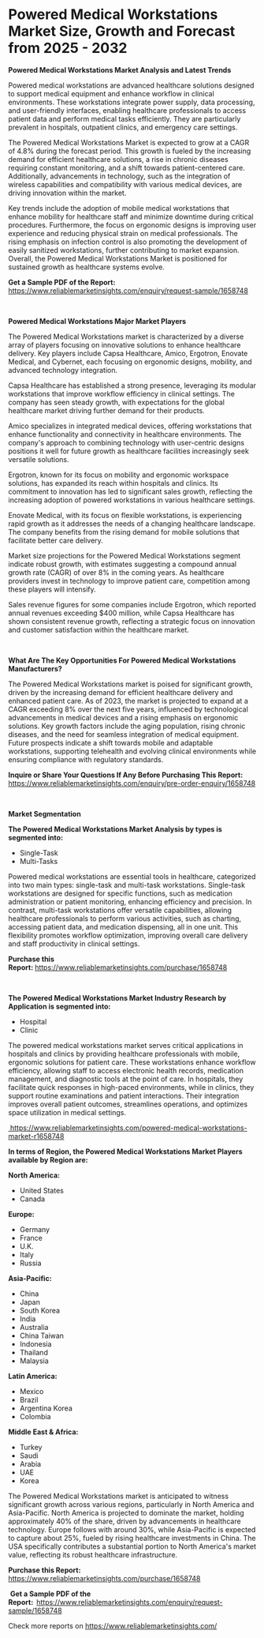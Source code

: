 <p><h1>Powered Medical Workstations Market Size, Growth and Forecast from 2025 - 2032</h1></p><p><strong>Powered Medical Workstations Market Analysis and Latest Trends</strong></p>
<p><p>Powered medical workstations are advanced healthcare solutions designed to support medical equipment and enhance workflow in clinical environments. These workstations integrate power supply, data processing, and user-friendly interfaces, enabling healthcare professionals to access patient data and perform medical tasks efficiently. They are particularly prevalent in hospitals, outpatient clinics, and emergency care settings.</p><p>The Powered Medical Workstations Market is expected to grow at a CAGR of 4.8% during the forecast period. This growth is fueled by the increasing demand for efficient healthcare solutions, a rise in chronic diseases requiring constant monitoring, and a shift towards patient-centered care. Additionally, advancements in technology, such as the integration of wireless capabilities and compatibility with various medical devices, are driving innovation within the market. </p><p>Key trends include the adoption of mobile medical workstations that enhance mobility for healthcare staff and minimize downtime during critical procedures. Furthermore, the focus on ergonomic designs is improving user experience and reducing physical strain on medical professionals. The rising emphasis on infection control is also promoting the development of easily sanitized workstations, further contributing to market expansion. Overall, the Powered Medical Workstations Market is positioned for sustained growth as healthcare systems evolve.</p></p>
<p><strong>Get a Sample PDF of the Report:&nbsp;</strong> <a href="https://www.reliablemarketinsights.com/enquiry/request-sample/1658748?utm_campaign=3261&utm_medium=2&utm_source=Github&utm_content=ia&utm_term=23032025&utm_id=powered-medical-workstations">https://www.reliablemarketinsights.com/enquiry/request-sample/1658748</a></p>
<p>&nbsp;</p>
<p><strong>Powered Medical Workstations Major Market Players</strong></p>
<p><p>The Powered Medical Workstations market is characterized by a diverse array of players focusing on innovative solutions to enhance healthcare delivery. Key players include Capsa Healthcare, Amico, Ergotron, Enovate Medical, and Cybernet, each focusing on ergonomic designs, mobility, and advanced technology integration.</p><p>Capsa Healthcare has established a strong presence, leveraging its modular workstations that improve workflow efficiency in clinical settings. The company has seen steady growth, with expectations for the global healthcare market driving further demand for their products.</p><p>Amico specializes in integrated medical devices, offering workstations that enhance functionality and connectivity in healthcare environments. The company's approach to combining technology with user-centric designs positions it well for future growth as healthcare facilities increasingly seek versatile solutions.</p><p>Ergotron, known for its focus on mobility and ergonomic workspace solutions, has expanded its reach within hospitals and clinics. Its commitment to innovation has led to significant sales growth, reflecting the increasing adoption of powered workstations in various healthcare settings.</p><p>Enovate Medical, with its focus on flexible workstations, is experiencing rapid growth as it addresses the needs of a changing healthcare landscape. The company benefits from the rising demand for mobile solutions that facilitate better care delivery.</p><p>Market size projections for the Powered Medical Workstations segment indicate robust growth, with estimates suggesting a compound annual growth rate (CAGR) of over 8% in the coming years. As healthcare providers invest in technology to improve patient care, competition among these players will intensify.</p><p>Sales revenue figures for some companies include Ergotron, which reported annual revenues exceeding $400 million, while Capsa Healthcare has shown consistent revenue growth, reflecting a strategic focus on innovation and customer satisfaction within the healthcare market.</p></p>
<p>&nbsp;</p>
<p><strong>What Are The Key Opportunities For Powered Medical Workstations Manufacturers?</strong></p>
<p><p>The Powered Medical Workstations market is poised for significant growth, driven by the increasing demand for efficient healthcare delivery and enhanced patient care. As of 2023, the market is projected to expand at a CAGR exceeding 8% over the next five years, influenced by technological advancements in medical devices and a rising emphasis on ergonomic solutions. Key growth factors include the aging population, rising chronic diseases, and the need for seamless integration of medical equipment. Future prospects indicate a shift towards mobile and adaptable workstations, supporting telehealth and evolving clinical environments while ensuring compliance with regulatory standards.</p></p>
<p><strong>Inquire or Share Your Questions If Any Before Purchasing This Report:</strong> <a href="https://www.reliablemarketinsights.com/enquiry/pre-order-enquiry/1658748?utm_campaign=3261&utm_medium=2&utm_source=Github&utm_content=ia&utm_term=23032025&utm_id=powered-medical-workstations">https://www.reliablemarketinsights.com/enquiry/pre-order-enquiry/1658748</a></p>
<p>&nbsp;</p>
<p><strong>Market Segmentation</strong></p>
<p><strong>The Powered Medical Workstations Market Analysis by types is segmented into:</strong></p>
<p><ul><li>Single-Task</li><li>Multi-Tasks</li></ul></p>
<p><p>Powered medical workstations are essential tools in healthcare, categorized into two main types: single-task and multi-task workstations. Single-task workstations are designed for specific functions, such as medication administration or patient monitoring, enhancing efficiency and precision. In contrast, multi-task workstations offer versatile capabilities, allowing healthcare professionals to perform various activities, such as charting, accessing patient data, and medication dispensing, all in one unit. This flexibility promotes workflow optimization, improving overall care delivery and staff productivity in clinical settings.</p></p>
<p><strong>Purchase this Report:&nbsp;</strong><a href="https://www.reliablemarketinsights.com/purchase/1658748?utm_campaign=3261&utm_medium=2&utm_source=Github&utm_content=ia&utm_term=23032025&utm_id=powered-medical-workstations">https://www.reliablemarketinsights.com/purchase/1658748</a></p>
<p>&nbsp;</p>
<p><strong>The Powered Medical Workstations Market Industry Research by Application is segmented into:</strong></p>
<p><ul><li>Hospital</li><li>Clinic</li></ul></p>
<p><p>The powered medical workstations market serves critical applications in hospitals and clinics by providing healthcare professionals with mobile, ergonomic solutions for patient care. These workstations enhance workflow efficiency, allowing staff to access electronic health records, medication management, and diagnostic tools at the point of care. In hospitals, they facilitate quick responses in high-paced environments, while in clinics, they support routine examinations and patient interactions. Their integration improves overall patient outcomes, streamlines operations, and optimizes space utilization in medical settings.</p></p>
<p><a href="https://www.reliablemarketinsights.com/powered-medical-workstations-market-r1658748?utm_campaign=3261&utm_medium=2&utm_source=Github&utm_content=ia&utm_term=23032025&utm_id=powered-medical-workstations">&nbsp;https://www.reliablemarketinsights.com/powered-medical-workstations-market-r1658748</a></p>
<p><strong>In terms of Region, the Powered Medical Workstations Market Players available by Region are:</strong></p>
<p>
    <p> <strong> North America: </strong>
        <ul>
            <li>United States</li>
            <li>Canada</li>
        </ul>
        </p> 
    <p> <strong> Europe: </strong>
        <ul>
            <li>Germany</li>
            <li>France</li>
            <li>U.K.</li>
            <li>Italy</li>
            <li>Russia</li>
        </ul>
        </p> 
    <p> <strong> Asia-Pacific: </strong>
        <ul>
            <li>China</li>
            <li>Japan</li>
            <li>South Korea</li>
            <li>India</li>
            <li>Australia</li>
            <li>China Taiwan</li>
            <li>Indonesia</li>
            <li>Thailand</li>
            <li>Malaysia</li>
        </ul>
        </p> 
    <p> <strong> Latin America: </strong>
        <ul>
            <li>Mexico</li>
            <li>Brazil</li>
            <li>Argentina Korea</li>
            <li>Colombia</li>
        </ul>
        </p> 
    <p> <strong> Middle East & Africa: </strong>
        <ul>
            <li>Turkey</li>
            <li>Saudi</li>
            <li>Arabia</li>
            <li>UAE</li>
            <li>Korea</li>
        </ul>
    </p>
    </p>
<p><p>The Powered Medical Workstations market is anticipated to witness significant growth across various regions, particularly in North America and Asia-Pacific. North America is projected to dominate the market, holding approximately 40% of the share, driven by advancements in healthcare technology. Europe follows with around 30%, while Asia-Pacific is expected to capture about 25%, fueled by rising healthcare investments in China. The USA specifically contributes a substantial portion to North America's market value, reflecting its robust healthcare infrastructure.</p></p>
<p><strong>Purchase this Report: </strong><a href="https://www.reliablemarketinsights.com/purchase/1658748?utm_campaign=3261&utm_medium=2&utm_source=Github&utm_content=ia&utm_term=23032025&utm_id=powered-medical-workstations">https://www.reliablemarketinsights.com/purchase/1658748</a></p>
<p>&nbsp;<strong>Get a Sample PDF of the Report:&nbsp;&nbsp;</strong><a href="https://www.reliablemarketinsights.com/enquiry/request-sample/1658748?utm_campaign=3261&utm_medium=2&utm_source=Github&utm_content=ia&utm_term=23032025&utm_id=powered-medical-workstations">https://www.reliablemarketinsights.com/enquiry/request-sample/1658748</a></p>
<p><strong></strong></p>
<p>Check more reports on <a href="https://www.reliablemarketinsights.com/?utm_campaign=3261&utm_medium=2&utm_source=Github&utm_content=ia&utm_term=23032025&utm_id=powered-medical-workstations">https://www.reliablemarketinsights.com/</a></p>